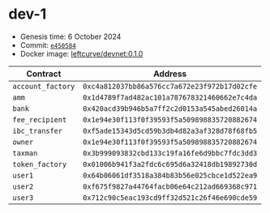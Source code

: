 # dev-1

- Genesis time: 6 October 2024
- Commit: [`e450584`](https://github.com/left-curve/left-curve/tree/e450584)
- Docker image: [leftcurve/devnet:0.1.0](https://hub.docker.com/layers/leftcurve/devnet/0.1.0/images/sha256-2e1ef7fa6b60339cd9000e18c0806e3af1b1c9c52bb80465da0aee61f8896316)

| Contract          | Address                                      |
| ----------------- | -------------------------------------------- |
| `account_factory` | `0xc4a812037bb86a576cc7a672e23f972b17d02cfe` |
| `amm`             | `0x1d4789f7ad482ac101a787678321460662e7c4da` |
| `bank`            | `0x420acd39b946b5a7ff2c2d0153a545abed26014a` |
| `fee_recipient`   | `0x1e94e30f113f0f39593f5a509898835720882674` |
| `ibc_transfer`    | `0xf5ade15343d5cd59b3db4d82a3af328d78f68fb5` |
| `owner`           | `0x1e94e30f113f0f39593f5a509898835720882674` |
| `taxman`          | `0x3b999093832cbd133c19fa16fe6d9bbc7fdc3dd3` |
| `token_factory`   | `0x01006b941f3a2fdc6c695d6a32418db19892730d` |
| `user1`           | `0x64b06061df3518a384b83b56e025cbce1d522ea9` |
| `user2`           | `0xf675f9827a44764facb06e64c212ad669368c971` |
| `user3`           | `0x712c90c5eac193cd9ff32d521c26f46e690cde59` |
